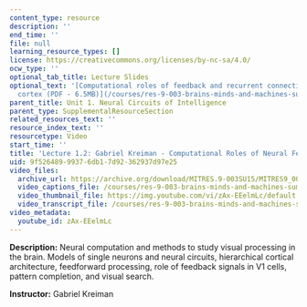 ```yaml
---
content_type: resource
description: ''
end_time: ''
file: null
learning_resource_types: []
license: https://creativecommons.org/licenses/by-nc-sa/4.0/
ocw_type: ''
optional_tab_title: Lecture Slides
optional_text: '[Computational roles of feedback and recurrent connections in visual
  cortex (PDF - 6.5MB)](/courses/res-9-003-brains-minds-and-machines-summer-course-summer-2015/resources/mitres_9_003sum15_lec1-2)'
parent_title: Unit 1. Neural Circuits of Intelligence
parent_type: SupplementalResourceSection
related_resources_text: ''
resource_index_text: ''
resourcetype: Video
start_time: ''
title: 'Lecture 1.2: Gabriel Kreiman - Computational Roles of Neural Feedback'
uid: 9f526489-9937-6db1-7d92-362937d97e25
video_files:
  archive_url: https://archive.org/download/MITRES.9-003SU15/MITRES9_003SU15_Lecture_1-2_300k.mp4
  video_captions_file: /courses/res-9-003-brains-minds-and-machines-summer-course-summer-2015/422650421305554a9058042aceb0d04b_zAx-EEelmLc.vtt
  video_thumbnail_file: https://img.youtube.com/vi/zAx-EEelmLc/default.jpg
  video_transcript_file: /courses/res-9-003-brains-minds-and-machines-summer-course-summer-2015/f236005c5f7b9e44ffe2234fb29fbefa_zAx-EEelmLc.pdf
video_metadata:
  youtube_id: zAx-EEelmLc
---
```


**Description:** Neural computation and methods to study visual processing in the brain. Models of single neurons and neural circuits, hierarchical cortical architecture, feedforward processing, role of feedback signals in V1 cells, pattern completion, and visual search.

**Instructor:** Gabriel Kreiman

